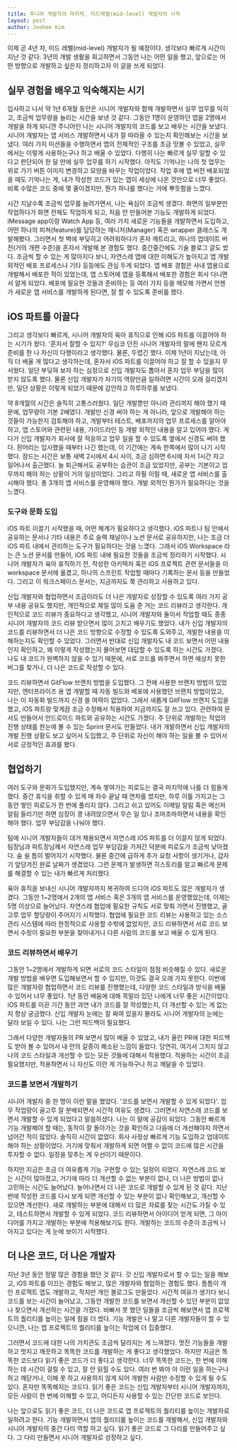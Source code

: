 ```yaml
---
title: 주니어 개발자의 마지막, 미드레벨(mid-level) 개발자의 시작
layout: post
author: Joohee Kim
---
```


이제 곧 4년 차, 미드 레벨(mid-level) 개발자가 될 예정이다. 생각보다 빠르게 시간이 지난 것 같다. 3년의 개발 생활을 회고하면서 그동안 나는 어떤 일을 했고, 앞으로는 어떤 방향으로 개발하고 싶은지 정리하고자 이 글을 쓰게 되었다.

## 실무 경험을 배우고 익숙해지는 시기

입사하고 나서 약 1년 6개월 동안은 시니어 개발자와 함께 개발하면서 실무 업무를 익히고, 조금씩 업무량을 늘리는 시간을 보낸 것 같다. 그동안 1명이 운영하던 앱을 2명에서 개발을 하게 되니깐 주니어인 나는 시니어 개발자의 코드를 보고 배우는 시간을 보냈다. 시니어 개발자는 앱 서비스 개발하면서 내가 잘 따라올 수 있는지 확인해보는 시간을 보냈다. 여러 가지 미션들을 수행하면서 앱의 전체적인 구조를 조금 맛볼 수 있었고, 실무에서는 이렇게 사용하는구나 하고 배울 수 있었다. 다행히 나는 빠르게 실무 일할 수 있다고 판단되어 한 달 만에 실무 업무를 하기 시작했다. 아직도 기억나는 나의 첫 업무는 위로 가기 버튼 이미지 변경하고 모양을 바꾸는 작업이었다. 작업 후에 앱 버전 배포되었을 때도 기억나는 게, 내가 작성한 코드가 있는 앱이 세상에 나온 것만으로 너무 좋았다. 비록 수많은 코드 중에 몇 줄이겠지만, 뭔가 하나를 했다는 거에 뿌듯함을 느꼈다.

시간 지날수록 조금씩 업무를 늘려가면서, 나는 욕심이 조금씩 생겼다. 화면의 일부분만 작업하다가 화면 전체도 작업하게 되고, 처음 안 만들어본 기능도 개발하게 되었다. iMessage app이랑 Watch App 등, 여러 가지 새로운 기능들을 개발하면서 도입하고, 어떤 하나의 피쳐(feature)를 담당하는 매니저(Manager) 혹은 wrapper 클래스도 개발해봤다. 그러면서 첫 벽에 부딪히고 어려워하다가 혼자 깨트리고, 하나의 업데이트 버전(거의 개편 수준)을 혼자서 개발해 본 경험도 했다. 중간중간에도 기술 블로그 글도 썼다. 조금씩 할 수 있는 게 많아지다 보니, 자연스레 앱에 대한 이해도가 높아지고 앱 개발 외적인 배포 프로세스나 기타 등등에도 관심 두게 되었다. 앱 배포 경험은 사내 앱용으로 개발해서 배포한 적이 있었는데, 앱 스토어에 앱을 등록해서 배포한 경험은 회사 다니면서 알게 되었다. 배포에 필요한 것들과 준비하는 등 여러 가지 등을 메모해 가면서 언젠가 새로운 앱 서비스를 개발하게 된다면, 잘 할 수 있도록 준비를 했다.

## iOS 파트를 이끌다

그리고 생각보다 빠르게, 시니어 개발자의 육아 휴직으로 인해 iOS 파트를 이끌어야 하는 시기가 왔다. '혼자서 잘할 수 있지?' 무심코 던진 시니어 개발자의 말에 왠지 모르게 준비를 한 나 자신이 다행이라고 생각했다. 물론, 두렵긴 했다. 이제 1년이 지났는데, 아직 더 배울 게 많다고 생각하는데, 혼자서 iOS 파트를 이끌어야 하고 잘 할 수 있을지 무서웠다. 일단 부딪혀 보자 하는 심정으로 신입 개발자도 뽑아서 혼자 업무 부담을 많이 받지 않도록 했다. 물론 신입 개발자가 자기의 역량만큼 일하려면 시간이 오래 걸리겠지만, 일단 상황은 이렇게 되었기 때문에 감안하고 하루하루를 보냈다.

약 8개월의 시간은 솔직히 고통스러웠다. 일단 개발뿐만 아니라 관리까지 해야 했기 때문에, 업무량이 기본 2배였다. 개발만 신경 써야 하는 게 아니라, 앞으로 개발해야 하는 것들이 가능한지 검토해야 하고, 개발부터 테스트, 배포까지의 업무 프로세스를 알아야 하고, 앱 스토어와 관련된 내용, 가이드라인 등 개발 외적인 내용을 알고 있어야 했다. 게다가 신입 개발자가 회사에 잘 적응하고 업무 일을 할 수 있도록 옆에서 신경도 써야 했다. 흰머리는 입사했을 때부터 나긴 했는데, 이 기간에는 계속 한쪽에서 많이 나기 시작했다. 잠드는 시간은 보통 새벽 2시에서 4시 사이, 조금 심하면 6시에 자서 1시간 자고 일어나서 출근했다. 늘 퇴근해서도 공부하는 습관이 조금 있었지만, 공부는 기본이고 업무까지 해야 하는 상황이 거의 일상이었다. 그리고 하필 이럴 때, 새로운 앱 서비스를 출시해야 했다. 총 3개의 앱 서비스를 운영해야 했다. 개발 외적인 뭔가가 필요하다는 것을 느꼈다.

### 도구와 문화 도입

iOS 파트 이끌기 시작했을 때, 어떤 체계가 필요하다고 생각했다. iOS 파트나 팀 안에서 공유하는 문서나 기타 내용은 주로 슬랙 채널이나 노션 문서로 공유하지만, 나는 조금 더 iOS 파트 내에서 관리하는 도구가 필요하다는 것을 느꼈다. 그래서 iOS Workspace 라는 큰 노션 문서를 만들어, iOS 파트 내에 필요한 것들을 조금씩 정리하기 시작했다. 시니어 개발자가 육아 휴직하기 전, 작성한 아키텍처 혹은 iOS 프로젝트 관련 문서들을 이 workspace 문서에 옮겼고, 하나의 스프린트 작업할 때마다 기록하는 문서 등을 만들었다. 그리고 이 워크스페이스 문서는, 지금까지도 쭉 관리하고 사용하고 있다.

신입 개발자와 협업하면서 조금이라도 더 나은 개발자로 성장할 수 있도록 여러 가지 공부 내용 공유도 했지만, 개인적으로 제일 많이 도움 준 거는 코드 리뷰라고 생각한다. 개인적으로 코드 리뷰가 중요하다고 생각했고, 시니어 개발자와 둘이서 작업할 때도 종종 시니어 개발자의 코드 리뷰 받으면서 많이 고치고 배우기도 했었다. 내가 신입 개발자의 코드를 리뷰하면서 더 나은 코드 방향으로 수정할 수 있도록 도와주고, 개발한 내용을 이해하는지도 확인할 수 있었다. 그러면서 반대로 신입 개발자도 내 코드 보면서 어떤 내용인지 확인하고, 왜 이렇게 작성했는지 물어보면 대답할 수 있도록 하는 시간도 가졌다. 나도 내 코드가 완벽하지 않을 수 있기 때문에, 서로 코드를 봐주면서 하면 예상치 못한 버그를 찾거나, 더 나은 코드로 작성할 수 있다.

코드 리뷰하면서 GitFlow 브랜치 방법을 도입했다. 그 전에 사용한 브랜치 방법이 있었지만, 엔터프라이즈 용 앱 개발할 때 자동 빌드와 배포에 사용했던 브랜치 방법이었고, 나는 이 자동화 빌드까지 신경 쓸 여력이 없었다. 그래서 새롭게 GitFlow 브랜치 도입을 했고, iOS 파트랑 맞게끔 조금 수정해서 적용하여 지금까지도 잘 쓰고 있다. 관련하여 문서도 만들어서 안드로이드 파트와 공유하는 시간도 가졌다. 주 단위로 개발하는 작업의 진행 상태를 한눈에 볼 수 있는 Sprint 문서도 만들었다. 내가 개발하면서 신입 개발자의 개발 진행 상황도 보고 싶어서 도입했고, 주 단위로 자신이 해야 하는 일을 볼 수 있어서 서로 긍정적인 효과를 봤다.

## 협업하기

여러 도구와 문화가 도입했지만, 계속 쌓여가는 피로도는 결국 마지막에 나를 더 힘들게 했다. 중간 휴식을 취할 수 있게 매 차수 끝날 때 연차를 썼지만, 하루 이틀 가지고는 그동안 쌓인 피로도가 한 번에 풀리지 않다. 그리고 쉬고 있어도 이메일 알림 혹은 메신저 알림 들리기만 하면 심장이 쿵 내려앉으면서 무슨 일 있나 조마조마하면서 내용을 확인해야 했다. 업무 부담감을 나눠야 했다.

팀에 시니어 개발자들이 대거 채용되면서 자연스레 iOS 파트를 더 이끌지 않게 되었다. 팀장님과 파트장님께서 자연스레 업무 부담감을 가져간 덕분에 피로도가 조금씩 낮아졌다. 숨 쉴 틈이 벌어지기 시작했다. 물론 중간에 급하게 추가 요청 사항이 생기거나, 갑자기 앞당겨진 완료 날짜가 생겼었다. 그런 문제가 발생하면 히스토리를 알고 빠르게 문제를 해결할 수 있는 내가 빠르게 처리했다.

육아 휴직을 보내신 시니어 개발자까지 복귀하여 드디어 iOS 파트도 많은 개발자가 생겼다. 그동안 1~2명에서 2개의 앱 서비스 혹은 3개의 앱 서비스를 운영했었는데, 이제는 5명 이상으로 늘어났다. 자연스레 협업에 필요한 규칙도 서로 맞춰 가면서 진행했고, 골고루 업무 할당량이 주어지기 시작했다. 협업에 필요한 코드 리뷰는 사용하고 있는 소스 관리 시스템에 따라 한정적으로 사용할 수밖에 없었지만, 코드 리뷰하면서 서로 코드 보면서 수정이 필요한 부분을 찾아내거나 다른 사람의 코드를 보고 배울 수 있게 된다.

### 코드 리뷰하면서 배우기

그동안 1~2명에서 개발하게 되면 서로의 코드 스타일이 점점 비슷해질 수 있다. 새로운 개발 방법을 배우면 도입해보면서 할 수 있지만, 이것도 결국 오래 가지 못한다. 이번에 많은 개발자랑 협업하면서 코드 리뷰를 진행했는데, 다양한 코드 스타일과 방식을 배울 수 있어서 너무 좋았다. 1년 동안 배움에 대해 목말라 있던 나에게 너무 좋은 시간이었다. iOS 파트를 이끈 기간 동안 과연 내가 코드를 잘 작성했는지, 더 개선할 수 있는 게 없는지 항상 궁금했다. 신입 개발자 눈에는 잘 짜여 있을지 몰라도 시니어 개발자의 눈에는 달라 보일 수 있다. 나는 그런 피드백이 필요했다.

그래서 다양한 개발자들의 PR 보면서 많이 배울 수 있었고, 내가 올린 PR에 대한 피드백도 받아 볼 수 있어서 내 안의 갈증이 해소된 느낌이 들었다. 당연히, 여기서 그치지 않고 나의 코드 스타일과 개선할 수 있는 모든 것들에 대해서 적용했다. 적용하는 시간이 조금 필요했지만, 적용하면서 니 자신도 이런 게 가능하구나 하고 깨달을 수 있었다.

### 코드를 보면서 개발하기

시니어 개발자 중 한 명이 이런 말을 했었다. '코드를 보면서 개발할 수 있게 되었다'. 업무 작업량이 골고루 잘 분배되면서 시간적 여유도 생겼다. 그러면서 자연스레 코드를 보면서 개발할 수 있게 되었다고 말씀하셨다. 나는 이 말에 공감이 되었다. 그동안 빠르게 기능 개발해야 할 때는, 동작이 잘 돌아가는 것을 확인하고 다음에 더 개선해야지 하면서 넘어간 적이 많았다. 솔직히 시간이 없었다. 회사 사정상 빠르게 기능 도입하고 업데이트해야 하는 상황이었다. 거기에 맞춰서 개발하게 되면 어쩔 수 없이 코드에 많은 시간을 투자할 수 없다. 일정을 맞추는 게 우선이기 때문이다.

하지만 지금은 조금 더 여유롭게 기능 구현할 수 있는 일정이 되었다. 자연스레 코드 보는 시간이 많아졌고, 거기에 따라 더 개선할 수 없는 부분이 없나, 더 나은 방법이 없나 고민하는 시간도 늘어났다. 늘어나면서 더 나은 코드로 개발할 수 있게 된 것 같다. 지난번에 작성한 코드를 다시 보게 되면 개선할 수 있는 부분이 없나 확인해보고, 개선할 수 있으면 개선한다. 새로 개발하는 부분에 대해서 더 많은 자료를 찾는 시간도 가질 수 있고, 테스트하면서 개발할 수 있게 되었다. 코드 리뷰하면서 아이디어 얻게 되면, 그 아이디어를 가지고 개발하는 부분에 적용해보기도 한다. 개발하는 코드의 수준이 조금씩 나아지고 있다는 게 눈에 보이기 시작했다.

## 더 나은 코드, 더 나은 개발자

지난 3년 동안 정말 많은 경험을 했던 것 같다. 갓 신입 개발자로서 할 수 있는 일을 해보고, iOS 파트를 이끄는 경험도 해보고, 많은 개발자와 협업하는 경험도 했다. 틈틈이 개인 프로젝트 앱도 개발하고, 작지만 개인 블로그도 만들었다. 시간적 여유가 생기다 보니 코드를 보는 시간이 늘어났고, 그동안 개발한 코드를 보면서 개선할 수 있던 부분이 없었나 찾으면서 개선하는 시간을 가졌다. 바빠서 못 했던 일들을 조금씩 해보면서 앱 프로젝트의 퀄리티를 높이는 일에 힘을 더 썼다. 기능 개발은 나 말고 다른 개발자들이 할 수 있으니깐, 나는 앱 프로젝트의 퀄리티를 높이는 작업에 더 집중했다.

그러면서 코드에 대한 나의 가치관도 조금씩 달라지는 게 느껴졌다. 멋진 기능들을 개발하고 멋지고 깨끗하고 똑똑한 코드를 개발하는 게 좋다고 생각했었다. 하지만 지금은 똑똑한 코드보다 읽기 좋은 코드가 더 좋다고 생각한다. 너무 똑똑한 코드는, 한 번에 이해하는 데 시간이 걸릴 수 있고, 잘 안 읽힐 수도 있다. 여러 번 봐야 아 이런 일을 하는구나 하고 깨닫거나, 이해 못 하고 사용하지 않게 되어 개발한 사람만 수정할 수 있게 될 수도 있다. 혼자만 똑똑해지는 코드다. 읽기 좋은 코드는 신입 개발자부터 시니어 개발자까지, 모든 사람이 한 번에 이해할 수 있고, 어디든지 사용할 수 있는 간단한 코드로 보인다.

나는 앞으로도 읽기 좋은 코드, 더 나은 코드로 앱 프로젝트의 퀄리티를 높이는 개발자로 일하려고 한다. 기능 개발하면서 앱의 퀄리티를 높이는 코드를 개발해서, 신입 개발자와 시니어 개발자의 중간 다리 역할 하고 싶다. 읽기 좋은 코드로 그 다리를 만들어주고 싶다. 그 다리 만들면서 시니어 개발자로 성장하고 싶다.